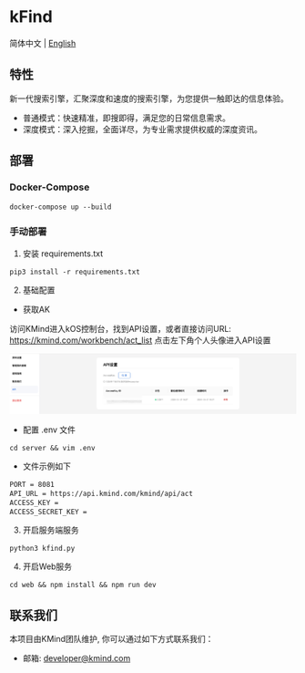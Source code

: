 # kFind
简体中文 | [English](README.md)

## 特性
新一代搜索引擎，汇聚深度和速度的搜索引擎，为您提供一触即达的信息体验。
- 普通模式：快速精准，即搜即得，满足您的日常信息需求。
- 深度模式：深入挖掘，全面详尽，为专业需求提供权威的深度资讯。

## 部署

### Docker-Compose
```shell
docker-compose up --build
```

### 手动部署
1. 安装 requirements.txt
```shell
pip3 install -r requirements.txt
```

2. 基础配置

- 获取AK

访问KMind进入kOS控制台，找到API设置，或者直接访问URL: https://kmind.com/workbench/act_list 点击左下角个人头像进入API设置

![ak](https://github.com/KMind-Inc/k-Find/blob/main/assets/ak.png?raw=true)

- 配置 .env 文件
```shell
cd server && vim .env
```
- 文件示例如下
```shell
PORT = 8081
API_URL = https://api.kmind.com/kmind/api/act
ACCESS_KEY = 
ACCESS_SECRET_KEY = 
```

3. 开启服务端服务
```shell
python3 kfind.py
```

4. 开启Web服务
```shell
cd web && npm install && npm run dev
```

## 联系我们

本项目由KMind团队维护, 你可以通过如下方式联系我们：
* 邮箱: developer@kmind.com